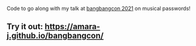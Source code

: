 Code to go along with my talk at [bangbangcon 2021](https://bangbangcon.com/) on musical passwords!

## Try it out: https://amara-j.github.io/bangbangcon/
